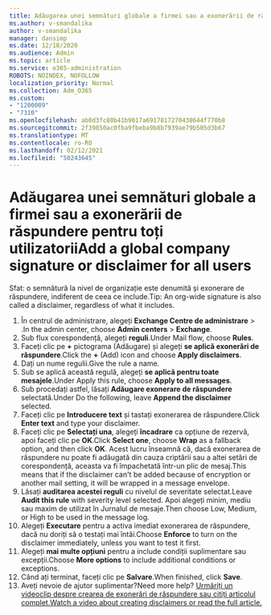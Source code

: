 ```yaml
---
title: Adăugarea unei semnături globale a firmei sau a exonerării de răspundere pentru toți utilizatorii
ms.author: v-smandalika
author: v-smandalika
manager: dansimp
ms.date: 12/18/2020
ms.audience: Admin
ms.topic: article
ms.service: o365-administration
ROBOTS: NOINDEX, NOFOLLOW
localization_priority: Normal
ms.collection: Adm_O365
ms.custom:
- "1200009"
- "7310"
ms.openlocfilehash: ab0d3fc80b41b9017a6917817270438644f770b8
ms.sourcegitcommit: 2f39850ac0fba9fbeba9b8b7939ae79b505d3b67
ms.translationtype: MT
ms.contentlocale: ro-RO
ms.lasthandoff: 02/12/2021
ms.locfileid: "50243645"
---
```

# <a name="add-a-global-company-signature-or-disclaimer-for-all-users"></a><span data-ttu-id="f8519-102">Adăugarea unei semnături globale a firmei sau a exonerării de răspundere pentru toți utilizatorii</span><span class="sxs-lookup"><span data-stu-id="f8519-102">Add a global company signature or disclaimer for all users</span></span>

<span data-ttu-id="f8519-103">Sfat: o semnătură la nivel de organizație este denumită și exonerare de răspundere, indiferent de ceea ce include.</span><span class="sxs-lookup"><span data-stu-id="f8519-103">Tip: An org-wide signature is also called a disclaimer, regardless of what it includes.</span></span>

1. <span data-ttu-id="f8519-104">În centrul de administrare, alegeți **Exchange Centre de administrare**  >  .</span><span class="sxs-lookup"><span data-stu-id="f8519-104">In the admin center, choose **Admin centers** > **Exchange**.</span></span>
2. <span data-ttu-id="f8519-105">Sub flux corespondență, alegeți **reguli**.</span><span class="sxs-lookup"><span data-stu-id="f8519-105">Under Mail flow, choose **Rules**.</span></span>
3. <span data-ttu-id="f8519-106">Faceți clic pe **+** pictograma (Adăugare) și alegeți **se aplică exonerări de răspundere**.</span><span class="sxs-lookup"><span data-stu-id="f8519-106">Click the **+** (Add) icon and choose **Apply disclaimers**.</span></span>
4. <span data-ttu-id="f8519-107">Dați un nume regulii.</span><span class="sxs-lookup"><span data-stu-id="f8519-107">Give the rule a name.</span></span>
5. <span data-ttu-id="f8519-108">Sub se aplică această regulă, alegeți **se aplică pentru toate mesajele**.</span><span class="sxs-lookup"><span data-stu-id="f8519-108">Under Apply this rule, choose **Apply to all messages**.</span></span>
6. <span data-ttu-id="f8519-109">Sub procedați astfel, lăsați **Adăugare exonerare de răspundere** selectată.</span><span class="sxs-lookup"><span data-stu-id="f8519-109">Under Do the following, leave **Append the disclaimer** selected.</span></span>
7. <span data-ttu-id="f8519-110">Faceți clic pe **Introducere text** și tastați exonerarea de răspundere.</span><span class="sxs-lookup"><span data-stu-id="f8519-110">Click **Enter text** and type your disclaimer.</span></span>
8. <span data-ttu-id="f8519-111">Faceți clic pe **Selectați una**, alegeți **încadrare** ca opțiune de rezervă, apoi faceți clic pe **OK**.</span><span class="sxs-lookup"><span data-stu-id="f8519-111">Click **Select one**, choose **Wrap** as a fallback option, and then click **OK**.</span></span> <span data-ttu-id="f8519-112">Acest lucru înseamnă că, dacă exonerarea de răspundere nu poate fi adăugată din cauza criptării sau a altei setări de corespondență, aceasta va fi împachetată într-un plic de mesaj.</span><span class="sxs-lookup"><span data-stu-id="f8519-112">This means that if the disclaimer can't be added because of encryption or another mail setting, it will be wrapped in a message envelope.</span></span>
9. <span data-ttu-id="f8519-113">Lăsați **auditarea acestei reguli** cu nivelul de severitate selectat.</span><span class="sxs-lookup"><span data-stu-id="f8519-113">Leave **Audit this rule** with severity level selected.</span></span> <span data-ttu-id="f8519-114">Apoi alegeți minim, mediu sau maxim de utilizat în Jurnalul de mesaje.</span><span class="sxs-lookup"><span data-stu-id="f8519-114">Then choose Low, Medium, or High to be used in the message log.</span></span>
10. <span data-ttu-id="f8519-115">Alegeți **Executare** pentru a activa imediat exonerarea de răspundere, dacă nu doriți să o testați mai întâi.</span><span class="sxs-lookup"><span data-stu-id="f8519-115">Choose **Enforce** to turn on the disclaimer immediately, unless you want to test it first.</span></span>
11. <span data-ttu-id="f8519-116">Alegeți **mai multe opțiuni** pentru a include condiții suplimentare sau excepții.</span><span class="sxs-lookup"><span data-stu-id="f8519-116">Choose **More options** to include additional conditions or exceptions.</span></span>
12. <span data-ttu-id="f8519-117">Când ați terminat, faceți clic pe **Salvare**.</span><span class="sxs-lookup"><span data-stu-id="f8519-117">When finished, click **Save**.</span></span>
13. <span data-ttu-id="f8519-118">Aveți nevoie de ajutor suplimentar?</span><span class="sxs-lookup"><span data-stu-id="f8519-118">Need more help?</span></span> [<span data-ttu-id="f8519-119">Urmăriți un videoclip despre crearea de exonerări de răspundere sau citiți articolul complet.</span><span class="sxs-lookup"><span data-stu-id="f8519-119">Watch a video about creating disclaimers or read the full article.</span></span>](https://support.office.com/article/2d75860f-c527-4352-a7f6-73eba54c0c72?wt.mc_id=Chat_GlobalSignature)